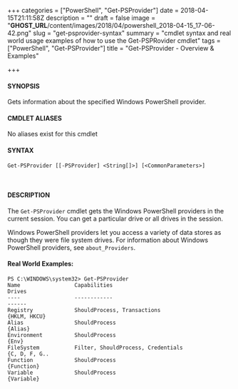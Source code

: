+++
categories = ["PowerShell", "Get-PSProvider"]
date = 2018-04-15T21:11:58Z
description = ""
draft = false
image = "__GHOST_URL__/content/images/2018/04/powershell_2018-04-15_17-06-42.png"
slug = "get-psprovider-syntax"
summary = "cmdlet syntax and real world usage examples of how to use the Get-PSPRovider cmdlet"
tags = ["PowerShell", "Get-PSProvider"]
title = "Get-PSProvider - Overview & Examples"

+++


#### **SYNOPSIS**
Gets information about the specified Windows PowerShell provider.
<br>

#### **CMDLET ALIASES**
No aliases exist for this cmdlet
<br>

#### **SYNTAX**

```
Get-PSProvider [[-PSProvider] <String[]>] [<CommonParameters>]
```
<br>

#### **DESCRIPTION**
The `Get-PSProvider` cmdlet gets the Windows PowerShell providers in the current session. You can get a particular drive or all drives in the session.

Windows PowerShell providers let you access a variety of data stores as though they were file system drives. For information about Windows PowerShell providers, see `about_Providers`.
<br>

#### **Real World Examples:**

```
PS C:\WINDOWS\system32> Get-PSProvider
Name                 Capabilities                                                          Drives
----                 ------------                                                          ------
Registry             ShouldProcess, Transactions                                           {HKLM, HKCU}
Alias                ShouldProcess                                                         {Alias}
Environment          ShouldProcess                                                         {Env}
FileSystem           Filter, ShouldProcess, Credentials                                    {C, D, F, G..
Function             ShouldProcess                                                         {Function}
Variable             ShouldProcess                                                         {Variable}

```

